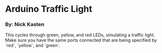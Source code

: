 # Arduino Traffic Light 
### By: Nick Kasten

<p>
This cycles through green, yellow, and red LEDs, simulating a traffic light.
Make sure you have the same ports connected that are being specified by `red`, `yellow`, and `green`.
</p>
